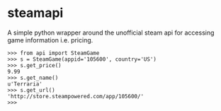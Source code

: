 # steamapi
A simple python wrapper around the unofficial steam api for accessing game information i.e. pricing.

    >>> from api import SteamGame
    >>> s = SteamGame(appid='105600', country='US')
    >>> s.get_price()
    9.99
    >>> s.get_name()
    u'Terraria'
    >>> s.get_url()
    'http://store.steampowered.com/app/105600/'
    >>> 
